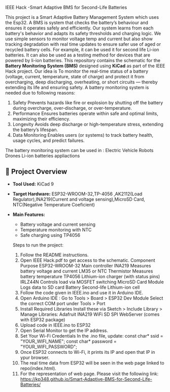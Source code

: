 IEEE Hack -Smart Adaptive BMS for Second-Life Batteries

This project is a Smart Adaptive Battery Management System which uses the Esp32. A BMS is system that checks the battery’s behaviour and ensures it operates safely and efficiently.
Our system learns from each battery's behavior and adapts its safety thresholds and charging logic. We use simple sensors to monitor voltage temp and current but also show tracking degradation with real time updates to ensure safer use of aged or recycled battery cells.
For example, it can be used it for second life Li-ion batteries.
It can also be used as a testing method for devices that are powered by li-ion batteries. 
This repository contains the schematic for the **Battery Monitoring System (BMS)** designed using **KiCad** as part of the IEEE Hack project.
Our idea is To monitor the real-time status of a battery (voltage, current, temperature, state of charge) and protect it from overcharging, 
deep discharging, overheating, or short circuits — thereby extending its life and ensuring safety.
A battery monitoring system is needed due to following reasons:
1. Safety
   Prevents hazards like fire or explosion by shutting off the battery during overcharge, over-discharge, or over-temperature.
2. Performance
  Ensures batteries operate within safe and optimal limits, maximizing their efficiency.
3. Longevity
  Avoids deep discharge or high-temperature stress, extending the battery’s lifespan.
4. Data Monitoring
  Enables users (or systems) to track battery health, usage cycles, and predict failures.

The battery monitoring system can be used in :
Electric Vehicle
Robots
Drones
Li-ion batteries appliactions
## 🧰 Project Overview

- **Tool Used:** KiCad 9
- **Target Hardware:** ESP32-WROOM-32,TP-4056 ,AK2112(Load Regulator),INA219(Current and voltage sensing),MicroSD Card, NTC(Negative Temperature Coeficient)
- **Main Features:**
  - Battery voltage and current sensing
  - Temperature monitoring with NTC
  - Safe charging using TP4056
 
  Steps to run the project:
  1. Follow the README instructions.
  2. Open IEEE Hack.pdf to get access to the schematic.
     Component	                        Purpose
      ESP32-WROOM-32	                  Main controller
      INA219	                        Measures battery voltage and current
      LM35 or NTC Thermistor	         Measures battery temperature
      TP4056	                        Lithium-ion charger (with status pins)
      IRLZ44N	                        Controls load via MOSFET switching
      MicroSD Card Module	            Logs data to SD card
      Battery	                        Second-life Lithium-ion cell
  3. Follow the code given in IEEE.ino and use it in Arduino IDE.
  4. Open Arduino IDE :
     Go to Tools > Board > ESP32 Dev Module
     Select the correct COM port under Tools > Port
  5.  Install Required Libraries
      Install these via Sketch > Include Library > Manage Libraries:
      Adafruit INA219
      WiFi
      SD
      SPI
      WebServer (comes with ESP32 package)
  6. Upload code in IEEE.ino to ESP32
  7. Open Serial Monitor to get the IP address.
  8.  Set Your Wi-Fi Credentials
      In the .ino file, update:
      const char* ssid = "YOUR_WIFI_NAME";
      const char* password = "YOUR_WIFI_PASSWORD";
  9.  Once ESP32 connects to Wi-Fi, it prints its IP and open that IP in ypur browser.
  10. The real time data from ESP32 will be seen in the web page linked to repo(index.html).
  11. For the representation of web page. Please visit the following link:
      https://kp348.github.io/Smart-Adaptive-BMS-for-Second-Life-Batteries/

